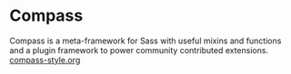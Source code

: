 # Compass

<p class="large">
  Compass is a meta-framework for Sass with useful mixins and functions
  and a plugin framework to power community contributed extensions.
  <a href="http://compass-style.org" class="reference" target="_blank">compass-style.org</a>
</p>
